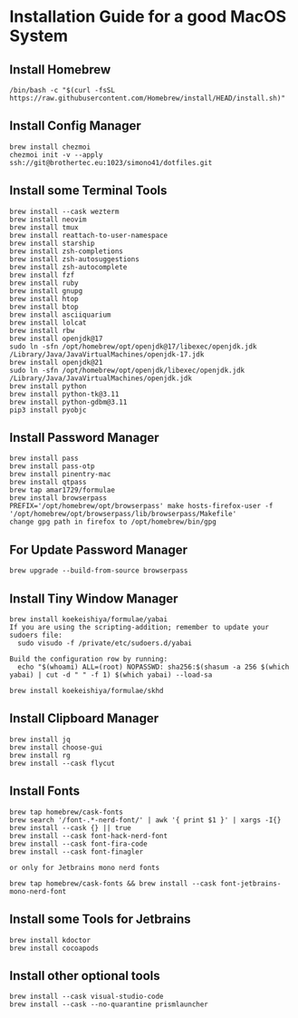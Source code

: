 # Installation Guide for a good MacOS System
## Install Homebrew
~~~
/bin/bash -c "$(curl -fsSL https://raw.githubusercontent.com/Homebrew/install/HEAD/install.sh)"
~~~

## Install Config Manager

~~~
brew install chezmoi
chezmoi init -v --apply ssh://git@brothertec.eu:1023/simono41/dotfiles.git
~~~

## Install some Terminal Tools
~~~
brew install --cask wezterm
brew install neovim
brew install tmux
brew install reattach-to-user-namespace
brew install starship
brew install zsh-completions
brew install zsh-autosuggestions
brew install zsh-autocomplete
brew install fzf
brew install ruby
brew install gnupg
brew install htop
brew install btop
brew install asciiquarium
brew install lolcat
brew install rbw
brew install openjdk@17
sudo ln -sfn /opt/homebrew/opt/openjdk@17/libexec/openjdk.jdk /Library/Java/JavaVirtualMachines/openjdk-17.jdk
brew install openjdk@21
sudo ln -sfn /opt/homebrew/opt/openjdk/libexec/openjdk.jdk /Library/Java/JavaVirtualMachines/openjdk.jdk
brew install python
brew install python-tk@3.11
brew install python-gdbm@3.11
pip3 install pyobjc
~~~

## Install Password Manager
~~~
brew install pass
brew install pass-otp
brew install pinentry-mac
brew install qtpass
brew tap amar1729/formulae
brew install browserpass
PREFIX='/opt/homebrew/opt/browserpass' make hosts-firefox-user -f '/opt/homebrew/opt/browserpass/lib/browserpass/Makefile'
change gpg path in firefox to /opt/homebrew/bin/gpg
~~~
## For Update Password Manager
~~~
brew upgrade --build-from-source browserpass
~~~

## Install Tiny Window Manager
~~~
brew install koekeishiya/formulae/yabai
If you are using the scripting-addition; remember to update your sudoers file:
  sudo visudo -f /private/etc/sudoers.d/yabai

Build the configuration row by running:
  echo "$(whoami) ALL=(root) NOPASSWD: sha256:$(shasum -a 256 $(which yabai) | cut -d " " -f 1) $(which yabai) --load-sa

brew install koekeishiya/formulae/skhd
~~~

## Install Clipboard Manager
~~~
brew install jq
brew install choose-gui
brew install rg
brew install --cask flycut
~~~

## Install Fonts
~~~
brew tap homebrew/cask-fonts
brew search '/font-.*-nerd-font/' | awk '{ print $1 }' | xargs -I{} brew install --cask {} || true
brew install --cask font-hack-nerd-font
brew install --cask font-fira-code
brew install --cask font-finagler

or only for Jetbrains mono nerd fonts

brew tap homebrew/cask-fonts && brew install --cask font-jetbrains-mono-nerd-font
~~~

## Install some Tools for Jetbrains
~~~
brew install kdoctor
brew install cocoapods
~~~

## Install other optional tools
~~~
brew install --cask visual-studio-code
brew install --cask --no-quarantine prismlauncher
~~~

